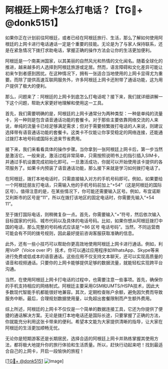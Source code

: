 # 阿根廷上网卡怎么打电话？【TG💪+ @donk5151】

如果你正在计划前往阿根廷，或者已经在阿根廷旅行、生活，那么了解如何使用阿根廷的上网卡进行电话通话一定是个重要的技能。无论是为了与家人保持联系，还是在紧急情况下拨打求助电话，掌握正确的操作方法会让你的生活更加便利。

阿根廷是一个南美洲国家，以其美丽的自然风光和热情的文化闻名。随着全球化的推进，越来越多的人选择到阿根廷旅游或定居。然而，语言障碍和文化差异可能让初来乍到者感到困扰。在这种情况下，拥有一张适合当地使用的上网卡显得尤为重要。而除了提供高速互联网服务外，许多阿根廷上网卡还附带了通话功能，这为用户提供了极大的便利。

那么，问题来了：阿根廷的上网卡到底怎么打电话呢？接下来，我们就详细讲解一下这个问题，帮助大家更好地理解和使用这一工具。

首先，我们需要明确的是，阿根廷的上网卡通常分为两种类型：一种是单纯的流量卡，另一种则是包含语音通话功能的套餐卡。对于那些主要依靠网络交流的人来说，单纯的流量卡已经足够满足需求；但对于需要频繁拨打电话的人来说，则建议选择带有语音通话功能的套餐卡。这类卡不仅能让你享受稳定的网络连接，还能通过拨打本地号码或国际长途来节省费用。

接下来，我们来看看具体的操作步骤。当你拿到一张阿根廷上网卡后，第一步当然是激活它。一般来说，激活过程非常简单，只需按照说明书上的指引插入SIM卡，并通过手机设置完成初始化即可。一旦激活成功，你就可以开始使用该卡提供的各项服务了。如果卡内预装了语音通话功能，那么接下来就是学习如何拨打电话了。

在阿根廷，拨打本地电话时，只需直接输入对方的手机号码即可。例如，如果要给一个阿根廷朋友打电话，只需输入他的手机号码前加上“+54”（这是阿根廷的国际区号）。值得注意的是，在某些情况下，你可能还需要输入区号。例如，布宜诺斯艾利斯市的区号是“11”，所以在拨打该地区的固定电话时，你需要先输入“+54 11”。

至于拨打国际电话，则稍微复杂一点。首先，你需要输入“+”符号，然后依次输入目标国家的代码、城市代码以及具体的电话号码。比如，如果你想从阿根廷拨打中国的电话，那么完整的号码格式应该是“+86 区号 电话号码”。当然，不同运营商可能会有不同的拨号规则，因此最好提前咨询客服获取准确的信息。

此外，还有一些小技巧可以帮助你更高效地使用阿根廷上网卡进行通话。例如，利用VoIP（Voice over IP）技术，你可以通过应用程序如WhatsApp、Skype等来进行免费或低成本的语音通话。这些应用不仅支持文本聊天，还可以实现高质量的语音和视频通话。只要你的上网卡能够提供足够的数据流量，就能轻松实现跨平台沟通。

当然，在使用阿根廷上网卡打电话的过程中，也需要注意一些事项。首先，确保你的手机支持相应的网络制式。阿根廷主要采用GSM和UMTS/HSPA技术，因此大多数现代智能手机都能很好地兼容。其次，定期检查账户余额，避免因欠费而导致服务中断。最后，合理规划数据使用量，以免超出套餐限制而产生额外费用。

综上所述，阿根廷的上网卡不仅仅是一个简单的数据连接工具，它还为你提供了便捷的通话解决方案。无论是拨打本地电话还是国际长途，只要掌握了正确的方法，你就能充分利用这张卡带来的便利。希望本文能为大家提供清晰的指导，让大家在阿根廷的生活更加顺畅无忧。

无论你是短期游客还是长期居民，选择合适的阿根廷上网卡并熟练掌握其使用方法，都将极大地提升你的旅行体验和生活质量。所以，赶快行动起来吧！找到最适合自己的上网卡，开启一段愉快的旅程！

[[TG💪+ @donk5151](https://t.me/s/donk5151) ![Image](https://i.postimg.cc/rwNCRYN7/Snipaste-2025-04-30-17-27-05.png)]